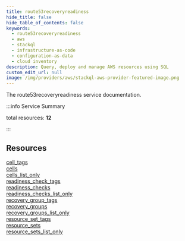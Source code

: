 ```yaml
---
title: route53recoveryreadiness
hide_title: false
hide_table_of_contents: false
keywords:
  - route53recoveryreadiness
  - aws
  - stackql
  - infrastructure-as-code
  - configuration-as-data
  - cloud inventory
description: Query, deploy and manage AWS resources using SQL
custom_edit_url: null
image: /img/providers/aws/stackql-aws-provider-featured-image.png
---
```


The route53recoveryreadiness service documentation.

:::info Service Summary

<div class="row">
<div class="providerDocColumn">
<span>total resources:&nbsp;<b>12</b></span><br />
</div>
</div>

:::

## Resources
<div class="row">
<div class="providerDocColumn">
<a href="/providers/aws/route53recoveryreadiness/cell_tags/">cell_tags</a><br />
<a href="/providers/aws/route53recoveryreadiness/cells/">cells</a><br />
<a href="/providers/aws/route53recoveryreadiness/cells_list_only/">cells_list_only</a><br />
<a href="/providers/aws/route53recoveryreadiness/readiness_check_tags/">readiness_check_tags</a><br />
<a href="/providers/aws/route53recoveryreadiness/readiness_checks/">readiness_checks</a><br />
<a href="/providers/aws/route53recoveryreadiness/readiness_checks_list_only/">readiness_checks_list_only</a>
</div>
<div class="providerDocColumn">
<a href="/providers/aws/route53recoveryreadiness/recovery_group_tags/">recovery_group_tags</a><br />
<a href="/providers/aws/route53recoveryreadiness/recovery_groups/">recovery_groups</a><br />
<a href="/providers/aws/route53recoveryreadiness/recovery_groups_list_only/">recovery_groups_list_only</a><br />
<a href="/providers/aws/route53recoveryreadiness/resource_set_tags/">resource_set_tags</a><br />
<a href="/providers/aws/route53recoveryreadiness/resource_sets/">resource_sets</a><br />
<a href="/providers/aws/route53recoveryreadiness/resource_sets_list_only/">resource_sets_list_only</a>
</div>
</div>